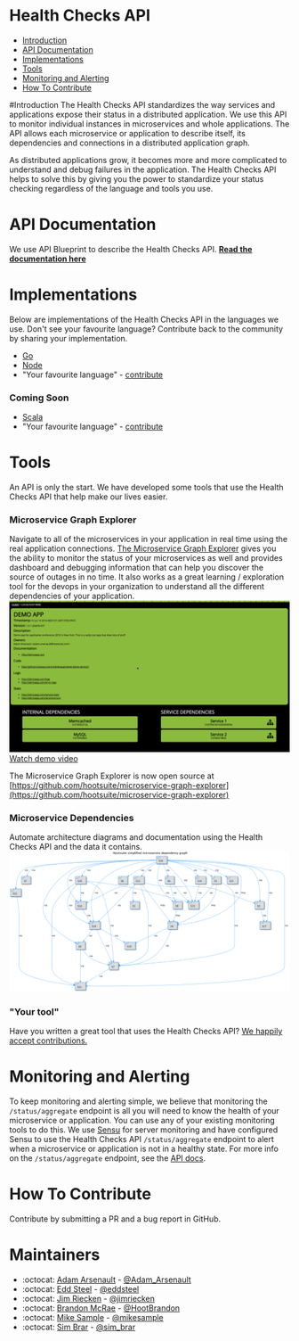 # Health Checks API

- [Introduction](#introduction)
- [API Documentation](#api-documentation)
- [Implementations](#implementations)
- [Tools](#tools)
- [Monitoring and Alerting](#monitoring-and-alerting)
- [How To Contribute](#how-to-contribute)

#Introduction
The Health Checks API standardizes the way services and applications expose their status in a distributed application. We use this API to monitor individual instances in microservices and whole applications. The API allows each microservice or application to describe itself, its dependencies and connections in a distributed application graph.

As distributed applications grow, it becomes more and more complicated to understand and debug failures in the application. The Health Checks API helps to solve this by giving you the power to standardize your status checking regardless of the language and tools you use.

# API Documentation
We use API Blueprint to describe the Health Checks API. **[Read the documentation here](https://hootsuite.github.io/health-checks-api/)**

# Implementations
Below are implementations of the Health Checks API in the languages we use. Don't see your favourite language? Contribute back to the community by sharing your implementation. 
- [Go](https://github.com/hootsuite/healthchecks)
- [Node](https://github.com/Bauer-Xcel-Media/node-healthchecks-api)
- "Your favourite language" - [contribute](#how-to-contribute)

### Coming Soon
- [Scala](https://github.com/hootsuite/health-checks-api/issues/1)
- "Your favourite language" - [contribute](#how-to-contribute)

# Tools
An API is only the start. We have developed some tools that use the Health Checks API that help make our lives easier.

### Microservice Graph Explorer
Navigate to all of the microservices in your application in real time using the real application connections. [The Microservice Graph Explorer](https://github.com/hootsuite/microservice-graph-explorer) gives you the ability to monitor the status of your microservices as well and provides dashboard and debugging information that can help you discover the source of outages in no time. It also works as a great learning / exploration tool for the devops in your organization to understand all the different dependencies of your application. 
[![Microservice Graph Explorer demo video](/img/microservice-graph-explorer.png?raw=true "Microservice Graph Explorer Dashboard")](https://youtu.be/JAoSkddOIC8?t=25m29s)
[Watch demo video](https://youtu.be/JAoSkddOIC8?t=25m29s)

The Microservice Graph Explorer is now open source at [https://github.com/hootsuite/microservice-graph-explorer](https://github.com/hootsuite/microservice-graph-explorer)

### Microservice Dependencies
Automate architecture diagrams and documentation using the Health Checks API and the data it contains.
![Generated Dependency Diagram](/img/microservice-dependencies.png?raw=true "Generated Dependency Diagram")

### "Your tool" 
Have you written a great tool that uses the Health Checks API? [We happily accept contributions.](#how-to-contribute)

# Monitoring and Alerting
To keep monitoring and alerting simple, we believe that monitoring the `/status/aggregate` endpoint is all you will need to know the health of your microservice or application. You can use any of your existing monitoring tools to do this. We use [Sensu](https://sensuapp.org/) for server monitoring and have configured Sensu to use the Health Checks API `/status/aggregate` endpoint to alert when a microservice or application is not in a healthy state. For more info on the `/status/aggregate` endpoint, see the [API docs]().

# How To Contribute
Contribute by submitting a PR and a bug report in GitHub.

# Maintainers
- :octocat: [Adam Arsenault](https://github.com/HootAdam) - [@Adam_Arsenault](https://twitter.com/Adam_Arsenault)
- :octocat: [Edd Steel](https://github.com/eddsteel) - [@eddsteel](https://twitter.com/eddsteel)
- :octocat: [Jim Riecken](https://github.com/jriecken) - [@jimriecken](https://twitter.com/jimriecken)
- :octocat: [Brandon McRae](https://github.com/brandon-mcrae-hs) - [@HootBrandon](https://twitter.com/HootBrandon)
- :octocat: [Mike Sample](https://github.com/michael-sample-hs) - [@mikesample](https://twitter.com/mikesample)
- :octocat: [Sim Brar](https://github.com/simba11) - [@sim_brar](https://twitter.com/sim_brar)
